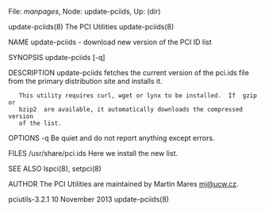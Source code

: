 File: *manpages*,  Node: update-pciids,  Up: (dir)

update-pciids(8)               The PCI Utilities              update-pciids(8)



NAME
       update-pciids - download new version of the PCI ID list


SYNOPSIS
       update-pciids [-q]


DESCRIPTION
       update-pciids  fetches the current version of the pci.ids file from the
       primary distribution site and installs it.

       This utility requires curl, wget or lynx to be installed.  If  gzip  or
       bzip2  are available, it automatically downloads the compressed version
       of the list.


OPTIONS
       -q     Be quiet and do not report anything except errors.


FILES
       /usr/share/pci.ids
              Here we install the new list.


SEE ALSO
       lspci(8), setpci(8)


AUTHOR
       The PCI Utilities are maintained by Martin Mares <mj@ucw.cz>.



pciutils-3.2.1                 10 November 2013               update-pciids(8)
